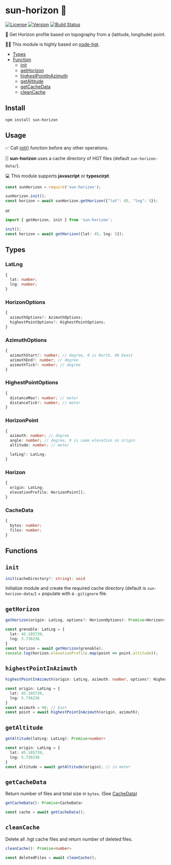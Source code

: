 # sun-horizon 🌄
[![License](https://img.shields.io/npm/l/sun-horizon.svg)](LICENSE)
[![Version](https://img.shields.io/npm/v/sun-horizon.svg)](https://www.npmjs.com/package/sun-horizon)
[![Build Status](https://travis-ci.org/Jeremy38100/sun-horizon.svg?branch=master)](https://travis-ci.org/Jeremy38100/sun-horizon)

🌄 Get Horizon profile based on topography from a (latitude, longitude) point.

🙌🏻 This module is highly based on [node-hgt](https://github.com/perliedman/node-hgt).

 - [Types](#Types)
 - [Function](#Functions)
   - [init](#init)
   - [getHorizon](#getHorizon)
   - [highestPointInAzimuth](#highestPointInAzimuth)
   - [getAltitude](#getAltitude)
   - [getCacheData](#getCacheData)
   - [cleanCache](#cleanCache)

## Install
`npm install sun-horizon`

## Usage

✅ Call [init()](#init) function before any other operations.

🗄 __sun-horizon__ uses a cache directory of HGT files (default `sun-horizon-data/`).

💻 This module supports __javascript__ or __typescirpt__.

```js
const sunHorizon = require('sun-horizon');

sunHorizon.init();
const horizon = await sunHorizon.getHorizon({"lat": 45, "lng": 5});
```

or

```ts
import { getHorizon, init } from 'sun-horizon';

init();
const horizon = await getHorizon({lat: 45, lng: 5});
```

## Types

### LatLng
```ts
{
  lat: number;
  lng: number;
}
```

### HorizonOptions
```ts
{
  azimuthOptions?: AzimuthOptions;
  highestPointOptions?: HighestPointOptions;
}
```

### AzimuthOptions
```ts
{
  azimuthStart?: number; // degree, 0 is North, 90 Eeast
  azimuthEnd?: number; // degree
  azimuthTick?: number; // degree
}
```

### HighestPointOptions
```ts
{
  distanceMax?: number; // meter
  distanceTick?: number; // meter
}
```

### HorizonPoint
```ts
{
  azimuth: number; // degree
  angle: number; // degree, 0 is same elevation as origin
  altitude: number; // meter

  latLng?: LatLng;
}
```

### Horizon
```ts
{
  origin: LatLng;
  elevationProfile: HorizonPoint[];
}
```

### CacheData
```ts
{
  bytes: number;
  files: number;
}
```

## Functions

## `init`

```ts :
init(cacheDirectory?: string): void
```

Initialize module and create the required cache directory (default is `sun-horizon-data/`)  + populate with a `.gitignore` file.

## `getHorizon`

```ts
getHorizon(origin: LatLng, options?: HorizonOptions): Promise<Horizon>
```

```ts
const grenoble: LatLng = {
  lat: 45.185739,
  lng: 5.736236
}
const horizon = await getHorizon(grenoble);
console.log(horizon.elevationProfile.map(point => point.altitude));
```

## `highestPointInAzimuth`

```ts
highestPointInAzimuth(origin: LatLng, azimuth: number, options?: HighestPointOptions): Promise<HorizonPoint>
```

```ts
const origin: LatLng = {
  lat: 45.185739,
  lng: 5.736236
}
const azimuth = 90; // East
const point = await highestPointInAzimuth(origin, azimuth);
```

## `getAltitude`

```ts
getAltitude(latLng: LatLng): Promise<number>
```

```ts
const origin: LatLng = {
  lat: 45.185739,
  lng: 5.736236
}
const altitude = await getAltitude(origin); // in meter
```

## `getCacheData`

Return number of files and total size in `bytes`. (See [CacheData](#CacheData))

```ts
getCacheData(): Promise<CacheData>
```

```ts
const cache = await getCacheData();
```

## `cleanCache`

Delete all .hgt cache files and return number of deleted files.

```ts
cleanCache(): Promise<number>
```

```ts
const deletedFiles = await cleanCache();
```
